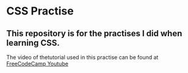 # CSS Practise
## This repository is for the practises I did when learning CSS.
The video of thetutorial used in this practise can be found at [FreeCodeCamp Youtube](https://www.youtube.com/watch?v=OXGznpKZ_sA "FreeCode Camp YouTube Video by *Dave Gray*")
